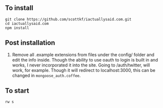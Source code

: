 ## To install

    git clone https://github.com/scottkf/iactuallysaid.com.git
    cd iactuallysaid.com
    npm install


## Post installation

1. Remove all .example extensions from files under the config/ folder and edit the info inside. Though the ability to use oauth to login is built in and works, I never incorporated it into the site. Going to /auth/twitter, will work, for example. Though it will redirect to localhost:3000, this can be changed in `mongoose_auth.coffee`.

## To start

    rw s 
